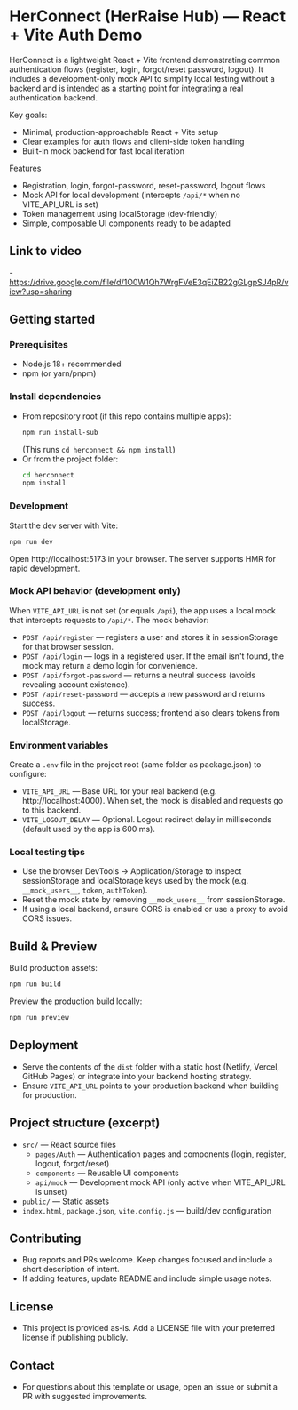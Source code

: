 # HerConnect (HerRaise Hub) — React + Vite Auth Demo

HerConnect is a lightweight React + Vite frontend demonstrating common authentication flows (register, login, forgot/reset password, logout). It includes a development-only mock API to simplify local testing without a backend and is intended as a starting point for integrating a real authentication backend.

Key goals:
- Minimal, production-approachable React + Vite setup
- Clear examples for auth flows and client-side token handling
- Built-in mock backend for fast local iteration

Features
- Registration, login, forgot-password, reset-password, logout flows
- Mock API for local development (intercepts `/api/*` when no VITE_API_URL is set)
- Token management using localStorage (dev-friendly)
- Simple, composable UI components ready to be adapted

## Link to video
-https://drive.google.com/file/d/1O0W1Qh7WrgFVeE3qEiZB22gGLgpSJ4pR/view?usp=sharing
## Getting started

### Prerequisites
- Node.js 18+ recommended
- npm (or yarn/pnpm)

### Install dependencies
- From repository root (if this repo contains multiple apps):
  ```bash
  npm run install-sub
  ```
  (This runs `cd herconnect && npm install`)
- Or from the project folder:
  ```bash
  cd herconnect
  npm install
  ```

### Development
Start the dev server with Vite:
```bash
npm run dev
```
Open http://localhost:5173 in your browser. The server supports HMR for rapid development.

### Mock API behavior (development only)
When `VITE_API_URL` is not set (or equals `/api`), the app uses a local mock that intercepts requests to `/api/*`. The mock behavior:
- `POST /api/register` — registers a user and stores it in sessionStorage for that browser session.
- `POST /api/login` — logs in a registered user. If the email isn't found, the mock may return a demo login for convenience.
- `POST /api/forgot-password` — returns a neutral success (avoids revealing account existence).
- `POST /api/reset-password` — accepts a new password and returns success.
- `POST /api/logout` — returns success; frontend also clears tokens from localStorage.

### Environment variables
Create a `.env` file in the project root (same folder as package.json) to configure:
- `VITE_API_URL` — Base URL for your real backend (e.g. http://localhost:4000). When set, the mock is disabled and requests go to this backend.
- `VITE_LOGOUT_DELAY` — Optional. Logout redirect delay in milliseconds (default used by the app is 600 ms).

### Local testing tips
- Use the browser DevTools → Application/Storage to inspect sessionStorage and localStorage keys used by the mock (e.g. `__mock_users__`, `token`, `authToken`).
- Reset the mock state by removing `__mock_users__` from sessionStorage.
- If using a local backend, ensure CORS is enabled or use a proxy to avoid CORS issues.

## Build & Preview
Build production assets:
```bash
npm run build
```

Preview the production build locally:
```bash
npm run preview
```

## Deployment
- Serve the contents of the `dist` folder with a static host (Netlify, Vercel, GitHub Pages) or integrate into your backend hosting strategy.
- Ensure `VITE_API_URL` points to your production backend when building for production.

## Project structure (excerpt)
- `src/` — React source files
  - `pages/Auth` — Authentication pages and components (login, register, logout, forgot/reset)
  - `components` — Reusable UI components
  - `api/mock` — Development mock API (only active when VITE_API_URL is unset)
- `public/` — Static assets
- `index.html`, `package.json`, `vite.config.js` — build/dev configuration

## Contributing
- Bug reports and PRs welcome. Keep changes focused and include a short description of intent.
- If adding features, update README and include simple usage notes.

## License
- This project is provided as-is. Add a LICENSE file with your preferred license if publishing publicly.

## Contact
- For questions about this template or usage, open an issue or submit a PR with suggested improvements.
